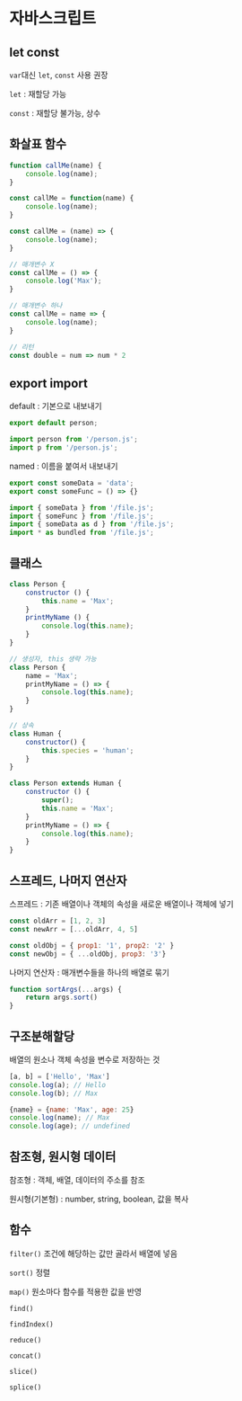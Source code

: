 # 자바스크립트

## let const

`var`대신 `let`, `const` 사용 권장

`let` : 재할당 가능

`const` : 재할당 불가능, 상수

## 화살표 함수

```javascript
function callMe(name) {
    console.log(name);
}

const callMe = function(name) {
    console.log(name);
}

const callMe = (name) => {
    console.log(name);
}

// 매개변수 X
const callMe = () => {
    console.log('Max');
}

// 매개변수 하나
const callMe = name => {
    console.log(name);
}

// 리턴
const double = num => num * 2
```

## export import

default : 기본으로 내보내기

```javascript
export default person;

import person from '/person.js';
import p from '/person.js';
```

named : 이름을 붙여서 내보내기

```javascript
export const someData = 'data';
export const someFunc = () => {}

import { someData } from '/file.js';
import { someFunc } from '/file.js';
import { someData as d } from '/file.js';
import * as bundled from '/file.js';
```

## 클래스

```javascript
class Person {
    constructor () {
        this.name = 'Max';
    }
    printMyName () {
        console.log(this.name);
    }
}

// 생성자, this 생략 가능
class Person {
    name = 'Max';
    printMyName = () => {
        console.log(this.name);
    }
}

// 상속
class Human {
    constructor() {
        this.species = 'human';
    }	
}

class Person extends Human {
    constructor () {
        super();
        this.name = 'Max';
    }
    printMyName = () => {
        console.log(this.name);
    }
}
```

## 스프레드, 나머지 연산자

스프레드 : 기존 배열이나 객체의 속성을 새로운 배열이나 객체에 넣기

```javascript
const oldArr = [1, 2, 3]
const newArr = [...oldArr, 4, 5]

const oldObj = { prop1: '1', prop2: '2' }
const newObj = { ...oldObj, prop3: '3'}
```

나머지 연산자 : 매개변수들을 하나의 배열로 묶기

```javascript
function sortArgs(...args) {
    return args.sort()
}
```

## 구조분해할당

배열의 원소나 객체 속성을 변수로 저장하는 것

```javascript
[a, b] = ['Hello', 'Max']
console.log(a); // Hello
console.log(b); // Max

{name} = {name: 'Max', age: 25}
console.log(name); // Max
console.log(age); // undefined
```

## 참조형, 원시형 데이터

참조형 : 객체, 배열, 데이터의 주소를 참조

원시형(기본형) : number, string, boolean, 값을 복사

## 함수

`filter()` 조건에 해당하는 값만 골라서 배열에 넣음

`sort()` 정렬

`map()` 원소마다 함수를 적용한 값을 반영 

`find()`

`findIndex()`

`reduce()`

`concat()`

`slice()`

`splice()`